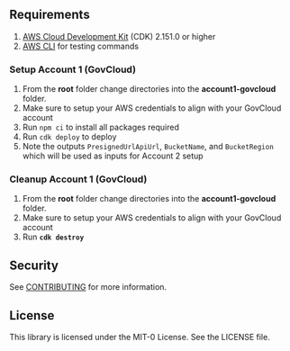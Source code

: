 ## Requirements
1. <a href="https://aws.amazon.com/cdk/">AWS Cloud Development Kit</a> (CDK) 2.151.0 or higher
2. [AWS CLI](https://aws.amazon.com/cli/) for testing commands

### Setup Account 1 (GovCloud)
1. From the <b>root</b> folder change directories into the <b>account1-govcloud</b> folder.
2. Make sure to setup your AWS credentials to align with your GovCloud account
3. Run `npm ci` to install all packages required
4. Run `cdk deploy` to deploy
5. Note the outputs `PresignedUrlApiUrl`, `BucketName`, and `BucketRegion` which will be used as inputs for Account 2 setup

### Cleanup Account 1 (GovCloud)
1. From the <b>root</b> folder change directories into the <b>account1-govcloud</b> folder.
2. Make sure to setup your AWS credentials to align with your GovCloud account
3. Run <b>`cdk destroy`</b>

## Security

See [CONTRIBUTING](CONTRIBUTING.md#security-issue-notifications) for more information.

## License

This library is licensed under the MIT-0 License. See the LICENSE file.
